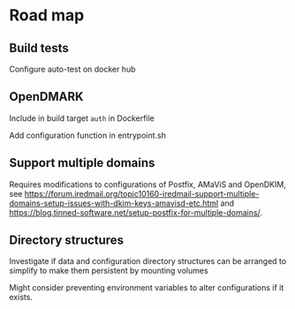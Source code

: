 # Road map

## Build tests

Configure auto-test on docker hub

## OpenDMARK

Include in build target `auth` in Dockerfile

Add configuration function in entrypoint.sh

## Support multiple domains

Requires modifications to configurations of Postfix, AMaViS and OpenDKIM, see https://forum.iredmail.org/topic10160-iredmail-support-multiple-domains-setup-issues-with-dkim-keys-amavisd-etc.html and https://blog.tinned-software.net/setup-postfix-for-multiple-domains/.

## Directory structures

Investigate if data and configuration directory structures can be arranged to simplify to make them persistent by mounting volumes

Might consider preventing environment variables to alter configurations if it exists.
